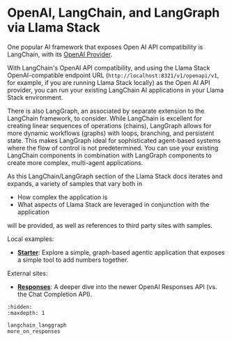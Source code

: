 # OpenAI, LangChain, and LangGraph via Llama Stack

One popular AI framework that exposes Open AI API compatibility is LangChain, with its [OpenAI Provider](https://python.langchain.com/docs/integrations/providers/openai/).

With LangChain's OpenAI API compatibility, and using the Llama Stack OpenAI-compatible endpoint URL (`http://localhost:8321/v1/openapi/v1`, for example, if you are running Llama Stack
locally) as the Open AI API provider, you can run your existing LangChain AI applications in your Llama Stack environment.

There is also LangGraph, an associated by separate extension to the LangChain framework, to consider.  While LangChain is excellent for creating
linear sequences of operations (chains), LangGraph allows for more dynamic workflows (graphs) with loops, branching, and persistent state.
This makes LangGraph ideal for sophisticated agent-based systems where the flow of control is not predetermined.
You can use your existing LangChain components in combination with LangGraph components to create more complex,
multi-agent applications.

As this LangChain/LangGraph section of the Llama Stack docs iterates and expands, a variety of samples that vary both in

- How complex the application is
- What aspects of Llama Stack are leveraged in conjunction with the application

will be provided, as well as references to third party sites with samples.

Local examples:

- **[Starter](langchain_langgraph)**:  Explore a simple, graph-based agentic application that exposes a simple tool to add numbers together.

External sites:

- **[Responses](more_on_responses)**:  A deeper dive into the newer OpenAI Responses API (vs. the Chat Completion API).


```{toctree}
:hidden:
:maxdepth: 1

langchain_langgraph
more_on_responses
```